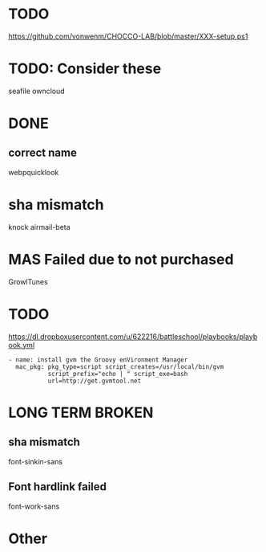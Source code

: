 # TODO

https://github.com/vonwenm/CHOCCO-LAB/blob/master/XXX-setup.ps1

# TODO: Consider these

seafile
owncloud

# DONE
## correct name
webpquicklook

# sha mismatch
knock
airmail-beta

# MAS Failed due to not purchased
GrowlTunes

# TODO

https://dl.dropboxusercontent.com/u/622216/battleschool/playbooks/playbook.yml

```
- name: install gvm the Groovy enVironment Manager
  mac_pkg: pkg_type=script script_creates=/usr/local/bin/gvm
           script_prefix="echo | " script_exe=bash
           url=http://get.gvmtool.net
```

# LONG TERM BROKEN

## sha mismatch
font-sinkin-sans

## Font hardlink failed
font-work-sans

# Other
